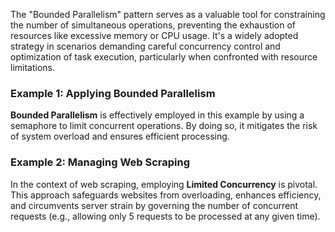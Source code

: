 The "Bounded Parallelism" pattern serves as a valuable tool for constraining the number of simultaneous operations, preventing the exhaustion of resources like excessive memory or CPU usage. It's a widely adopted strategy in scenarios demanding careful concurrency control and optimization of task execution, particularly when confronted with resource limitations.

### Example 1: Applying Bounded Parallelism

**Bounded Parallelism** is effectively employed in this example by using a semaphore to limit concurrent operations. By doing so, it mitigates the risk of system overload and ensures efficient processing.

### Example 2: Managing Web Scraping

In the context of web scraping, employing **Limited Concurrency** is pivotal. This approach safeguards websites from overloading, enhances efficiency, and circumvents server strain by governing the number of concurrent requests (e.g., allowing only 5 requests to be processed at any given time).